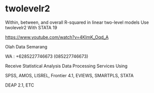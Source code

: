 # twolevelr2
Within, between, and overall R-squared in linear two-level models Use twolevelr2 With STATA 19

https://www.youtube.com/watch?v=4KImK_Oqd_A

Olah Data Semarang

WA : +6285227746673 (085227746673)

Receive Statistical Analysis Data Processing Services Using

SPSS, AMOS, LISREL, Frontier 4.1, EVIEWS, SMARTPLS, STATA

DEAP 2.1, ETC
